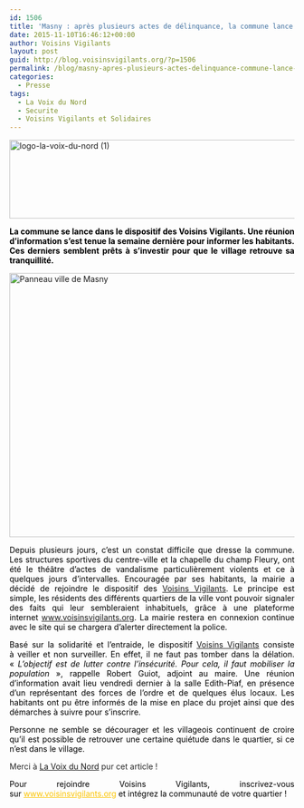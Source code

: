 ```yaml
---
id: 1506
title: 'Masny : après plusieurs actes de délinquance, la commune lance les voisins vigilants !'
date: 2015-11-10T16:46:12+00:00
author: Voisins Vigilants
layout: post
guid: http://blog.voisinsvigilants.org/?p=1506
permalink: /blog/masny-apres-plusieurs-actes-delinquance-commune-lance-les-voisins-vigilants/
categories:
  - Presse
tags:
  - La Voix du Nord
  - Securite
  - Voisins Vigilants et Solidaires
---
```

[<img class="wp-image-1507 alignleft" src="./../../images/2015/10/logo-la-voix-du-nord-1.jpg" alt="logo-la-voix-du-nord (1)" width="830" height="139" />](./../../images/2015/10/logo-la-voix-du-nord-1.jpg)

<p class="chapo" style="color: #505050; text-align: justify;">
  <span style="color: #000000;"><strong>La commune se lance dans le dispositif des Voisins Vigilants. Une réunion d’information s’est tenue la semaine dernière pour informer les habitants. Ces derniers semblent prêts à s’investir pour que le village retrouve sa tranquillité.</strong></span>
</p>

<p class="chapo" style="color: #505050; text-align: justify;">
  <a href="http://blog.voisinsvigilants.org/presse/wp-content/uploads/sites/5/2015/10/Panneau-ville-de-Masny.jpg"><img class="aligncenter  wp-image-1154" src="http://blog.voisinsvigilants.org/presse/wp-content/uploads/sites/5/2015/10/Panneau-ville-de-Masny.jpg" alt="Panneau ville de Masny" width="818" height="466" /></a>
</p>

<p style="color: #2a2a2a; text-align: justify;">
  <span style="color: #000000;">Depuis plusieurs jours, c’est un constat difficile que dresse la commune. Les structures sportives du centre-ville et la chapelle du champ Fleury, ont été le théâtre d’actes de vandalisme particulièrement violents et ce à quelques jours d’intervalles. Encouragée par ses habitants, la mairie a décidé de rejoindre le dispositif des <a href="http://blog.voisinsvigilants.org/blog/dispositif-voisins-vigilants/">Voisins Vigilants</a>. Le principe est simple, les résidents des différents quartiers de la ville vont pouvoir signaler des faits qui leur sembleraient inhabituels, grâce à une plateforme internet <a href="http://www.voisinsvigilants.org">www.voisinsvigilants.org</a>. La mairie restera en connexion continue avec le site qui se chargera d’alerter directement la police.</span>
</p>

<p style="color: #2a2a2a; text-align: justify;">
  <span style="color: #000000;">Basé sur la solidarité et l’entraide, le dispositif <a href="http://www.voisinsvigilants.org">Voisins Vigilants</a> consiste à veiller et non surveiller. En effet, il ne faut pas tomber dans la délation. « <i style="font-weight: inherit;">L’objectif est de lutter contre l’insécurité. Pour cela, il faut mobiliser la population</i> », rappelle Robert Guiot, adjoint au maire. Une réunion d’information avait lieu vendredi dernier à la salle Edith-Piaf, en présence d’un représentant des forces de l’ordre et de quelques élus locaux. Les habitants ont pu être informés de la mise en place du projet ainsi que des démarches à suivre pour s’inscrire.</span>
</p>

<p style="color: #2a2a2a; text-align: justify;">
  <span style="color: #000000;">Personne ne semble se décourager et les villageois continuent de croire qu’il est possible de retrouver une certaine quiétude dans le quartier, si ce n’est dans le village.</span>
</p>

<p style="color: #2a2a2a; text-align: justify;">
  Merci à <a href="http://www.lavoixdunord.fr/region/masny-apres-plusieurs-actes-de-delinquance-la-commune-ia16b12126n3107282">La Voix du Nord</a> pur cet article !
</p>

<p style="color: #000000; text-align: justify;">
  Pour rejoindre Voisins Vigilants, inscrivez-vous sur <a style="font-weight: inherit; font-style: inherit; color: #fbc400;" href="http://www.voisinsvigilants.org/">www.voisinsvigilants.org</a> et intégrez la communauté de votre quartier !
</p>

